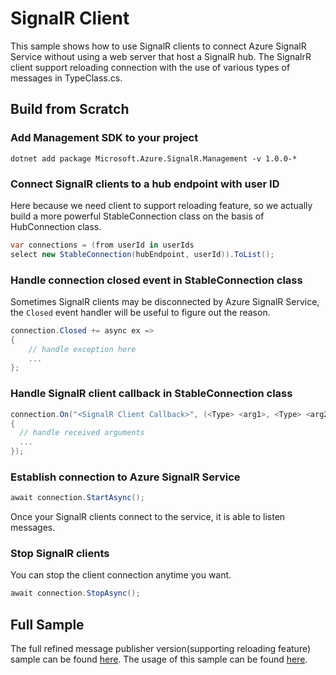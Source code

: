 # SignalR Client

This sample shows how to use SignalR clients to connect Azure SignalR Service without using a web server that host a SignalR hub. The SignalrR client support reloading connection with the use of various types of messages in TypeClass.cs.

## Build from Scratch

### Add Management SDK to your project

```
dotnet add package Microsoft.Azure.SignalR.Management -v 1.0.0-*
```

### Connect SignalR clients to a hub endpoint with user ID

Here because we need client to support reloading feature, so we actually build a more powerful StableConnection class on the basis of HubConnection class.

```C# 
var connections = (from userId in userIds
select new StableConnection(hubEndpoint, userId)).ToList();
```

### Handle connection closed event in StableConnection class

Sometimes SignalR clients may be disconnected by Azure SignalR Service, the `Closed` event handler will be useful to figure out the reason.

```C#
connection.Closed += async ex =>
{
	// handle exception here
    ...
};
```

### Handle SignalR client callback in StableConnection class

```C#
connection.On("<SignalR Client Callback>", (<Type> <arg1>, <Type> <arg2>, ...) =>
{
  // handle received arguments
  ...
});
```

### Establish connection to Azure SignalR Service

```C#
await connection.StartAsync();
```

Once your SignalR clients connect to the service, it is able to listen messages.

### Stop SignalR clients

You can stop the client connection anytime you want.

```C#
await connection.StopAsync();
```

## Full Sample

The full refined message publisher version(supporting reloading feature) sample can be found [here](.). The usage of this sample can be found [here](<https://github.com/aspnet/AzureSignalR-samples/tree/master/samples/ServerlessReloading#start-signalr-clients>).